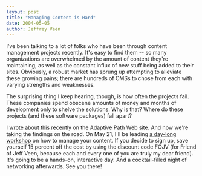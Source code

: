 ```yaml
--- 
layout: post
title: "Managing Content is Hard"
date: 2004-05-05
author: Jeffrey Veen
---
```

I've been talking to a lot of folks who have been through content management projects recently. It's easy to find them -- so many organizations are overwhelmed by the amount of content they're maintaining, as well as the constant influx of new stuff being added to their sites. Obviously, a robust market has sprung up attempting to alleviate these growing pains; there are hundreds of CMSs to chose from each with varying strengths and weaknesses.

The surprising thing I keep hearing, though, is how often the projects fail. These companies spend obscene amounts of money and months of development only to shelve the solutions. Why is that? Where do these projects (and these software packages) fall apart?

I <a href="http://www.adaptivepath.com/publications/essays/archives/000315.php">wrote about this recently</a> on the Adaptive Path Web site. And now we're taking the findings on the road. On May 21, I'll be leading <a href="http://adaptivepath.com/events/2004/chicago/">a day-long workshop</a> on how to manage your content. If you decide to sign up, save yourself 15 percent off the cost by using the discount code FOJV (for Friend of Jeff Veen, because each and every one of you are truly my dear friend). It's going to be a hands-on, interactive day. And a cocktail-filled night of networking afterwards. See you there!
&#8203;